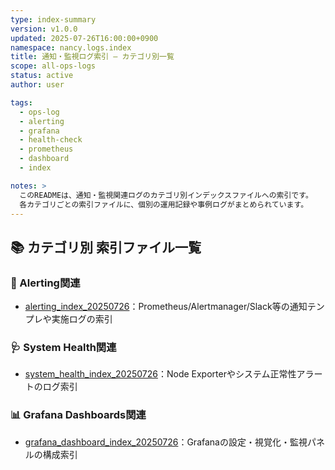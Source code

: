```yaml
---
type: index-summary
version: v1.0.0
updated: 2025-07-26T16:00:00+0900
namespace: nancy.logs.index
title: 通知・監視ログ索引 – カテゴリ別一覧
scope: all-ops-logs
status: active
author: user

tags:
  - ops-log
  - alerting
  - grafana
  - health-check
  - prometheus
  - dashboard
  - index

notes: >
  このREADMEは、通知・監視関連ログのカテゴリ別インデックスファイルへの索引です。
  各カテゴリごとの索引ファイルに、個別の運用記録や事例ログがまとめられています。
---
```


## 📚 カテゴリ別 索引ファイル一覧

### 🔔 Alerting関連
- [alerting_index_20250726](./alerting_index_20250726_00000084.md)：Prometheus/Alertmanager/Slack等の通知テンプレや実施ログの索引

### 🩺 System Health関連
- [system_health_index_20250726](./system_health_index_20250726_00000084.md)：Node Exporterやシステム正常性アラートのログ索引

### 📊 Grafana Dashboards関連
- [grafana_dashboard_index_20250726](./grafana_dashboard_index_20250726_00000084.md)：Grafanaの設定・視覚化・監視パネルの構成索引

